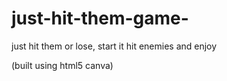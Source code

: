 # just-hit-them-game-
just hit them or lose,
start it hit enemies and enjoy

(built using html5 canva)
